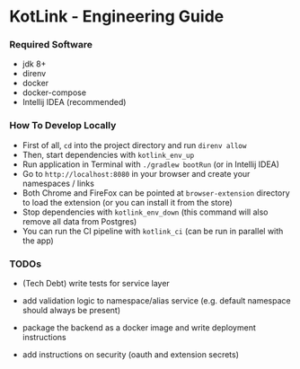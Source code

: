 # KotLink - Engineering Guide

### Required Software
* jdk 8+
* direnv
* docker
* docker-compose
* Intellij IDEA (recommended)

### How To Develop Locally
* First of all, `cd` into the project directory and run `direnv allow`
* Then, start dependencies with `kotlink_env_up`
* Run application in Terminal with `./gradlew bootRun` (or in Intellij IDEA)
* Go to `http://localhost:8080` in your browser and create your namespaces / links
* Both Chrome and FireFox can be pointed at `browser-extension` directory 
to load the extension (or you can install it from the store)
* Stop dependencies with `kotlink_env_down` (this command will also remove all data from Postgres)
* You can run the CI pipeline with `kotlink_ci` (can be run in parallel with the app)

### TODOs

* (Tech Debt) write tests for service layer
* add validation logic to namespace/alias service (e.g. default namespace should always be present)

* package the backend as a docker image and write deployment instructions
* add instructions on security (oauth and extension secrets)